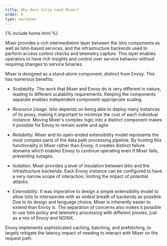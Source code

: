```yaml
---
title: Why does Istio need Mixer?
order: 0
type: markdown
---
```

{% include home.html %}

Mixer provides a rich intermediation layer between the Istio components as well as Istio-based services,
and the infrastructure backends used to perform access control checks and telemetry capture. This
layer enables operators to have rich insights and control over service behavior without requiring
changes to service binaries.

Mixer is designed as a stand-alone component, distinct from Envoy. This has numerous benefits:

- *Scalability*.
The work that Mixer and Envoy do is very different in nature, leading to different scalability
requirements. Keeping the components separate enables independent component-appropriate scaling.

- *Resource Usage*.
Istio depends on being able to deploy many instances of its proxy, making it important to minimize the
cost of each individual instance. Moving Mixer's complex logic into a distinct component makes it 
possible for Envoy to remain svelte and agile.

- *Reliability*.
Mixer and its open-ended extensibility model represents the most complex parts of the
data path processing pipeline. By hosting this functionality in Mixer rather than Envoy,
it creates distinct failure domains which enables Envoy to continue operating even if Mixer
fails, preventing outages.

- *Isolation*.
Mixer provides a level of insulation between Istio and the infrastructure backends. Each Envoy instance can be configured to have a 
very narrow scope of interaction, limiting the impact of potential attacks.

- *Extensibility*.
It was imperative to design a simple extensibility model to allow Istio to interoperate
with as widest breath of backends as possible. Due to its design and language choice, Mixer is inherently
easier to extend than Envoy is. The separation of concerns also makes it possible to use
Istio policy and telemetry processing with different proxies, just as a mix of Envoy and NGINX.

Envoy implements sophisticated caching, batching, and prefetching, to largely mitigate the
latency impact of needing to interact with Mixer on the request path.
